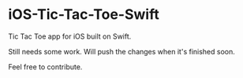 iOS-Tic-Tac-Toe-Swift
=====================

Tic Tac Toe app for iOS built on Swift.

Still needs some work. Will push the changes when it's finished soon.

Feel free to contribute.
